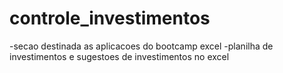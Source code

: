 # controle_investimentos

-secao destinada as aplicacoes do bootcamp excel
-planilha de investimentos e sugestoes de investimentos no excel
